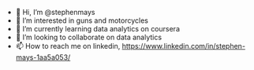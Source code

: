 - 👋 Hi, I’m @stephenmays
- 👀 I’m interested in guns and motorcycles
- 🌱 I’m currently learning data analytics on coursera
- 💞️ I’m looking to collaborate on data analytics
- 📫 How to reach me on linkedin, https://www.linkedin.com/in/stephen-mays-1aa5a053/


